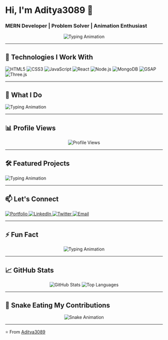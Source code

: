 # Hi, I'm Aditya3089 👋

### MERN Developer | Problem Solver | Animation Enthusiast

<p align="center">
  <img src="https://readme-typing-svg.demolab.com?font=Fira+Code&pause=1000&color=00FF00&width=435&lines=Welcome+to+my+GitHub+profile!;Building+web+apps+with+passion;Turning+ideas+into+reality;Always+learning+something+new" alt="Typing Animation" />
</p>

---

## 🚀 Technologies I Work With

<p align="left">
  <img src="https://img.shields.io/badge/HTML5-E34F26?style=for-the-badge&logo=html5&logoColor=white" alt="HTML5" />
  <img src="https://img.shields.io/badge/CSS3-1572B6?style=for-the-badge&logo=css3&logoColor=white" alt="CSS3" />
  <img src="https://img.shields.io/badge/JavaScript-F7DF1E?style=for-the-badge&logo=javascript&logoColor=black" alt="JavaScript" />
  <img src="https://img.shields.io/badge/React-20232A?style=for-the-badge&logo=react&logoColor=61DAFB" alt="React" />
  <img src="https://img.shields.io/badge/Node.js-339933?style=for-the-badge&logo=nodedotjs&logoColor=white" alt="Node.js" />
  <img src="https://img.shields.io/badge/MongoDB-47A248?style=for-the-badge&logo=mongodb&logoColor=white" alt="MongoDB" />
  <img src="https://img.shields.io/badge/GSAP-88CE02?style=for-the-badge&logo=greensock&logoColor=white" alt="GSAP" />
  <img src="https://img.shields.io/badge/Three.js-000000?style=for-the-badge&logo=threedotjs&logoColor=white" alt="Three.js" />
</p>

---

## 🎯 What I Do

<p align="left">
  <img src="https://readme-typing-svg.demolab.com?font=Fira+Code&pause=1000&color=00FF00&width=435&lines=Develop+full-stack+web+apps;Solve+complex+problems;Create+smooth+animations;Always+experimenting+with+new+tech" alt="Typing Animation" />
</p>

---

## 📊 Profile Views

<p align="center">
  <img src="https://komarev.com/ghpvc/?username=aditya3089&color=blue&style=flat-square" alt="Profile Views" />
</p>

---

## 🛠️ Featured Projects

<p align="left">
  <img src="https://readme-typing-svg.demolab.com?font=Fira+Code&pause=1000&color=00FF00&width=435&lines=Project+1%3A+Full-stack+E-commerce+App;Project+2%3A+Interactive+Portfolio;Project+3%3A+Real-time+Chat+App" alt="Typing Animation" />
</p>

---

## 📫 Let's Connect

<p align="left">
  <a href="#">
    <img src="https://img.shields.io/badge/Portfolio-000000?style=for-the-badge&logo=About.me&logoColor=white" alt="Portfolio" />
  </a>
  <a href="#">
    <img src="https://img.shields.io/badge/LinkedIn-0077B5?style=for-the-badge&logo=linkedin&logoColor=white" alt="LinkedIn" />
  </a>
  <a href="#">
    <img src="https://img.shields.io/badge/Twitter-1DA1F2?style=for-the-badge&logo=twitter&logoColor=white" alt="Twitter" />
  </a>
  <a href="#">
    <img src="https://img.shields.io/badge/Gmail-D14836?style=for-the-badge&logo=gmail&logoColor=white" alt="Email" />
  </a>
</p>

---

## ⚡ Fun Fact

<p align="center">
  <img src="https://readme-typing-svg.demolab.com?font=Fira+Code&pause=1000&color=00FF00&width=435&lines=I+love+animations+so+much;Even+my+README+is+animated!" alt="Typing Animation" />
</p>

---

## 📈 GitHub Stats

<p align="center">
  <img src="https://github-readme-stats.vercel.app/api?username=aditya3089&show_icons=true&theme=radical" alt="GitHub Stats" />
  <img src="https://github-readme-stats.vercel.app/api/top-langs/?username=aditya3089&layout=compact&theme=radical" alt="Top Languages" />
</p>

---

## 🐍 Snake Eating My Contributions

<p align="center">
  <img src="https://raw.githubusercontent.com/aditya3089/aditya3089/output/github-contribution-grid-snake.svg" alt="Snake Animation" />
</p>

---

⭐️ From [Aditya3089](https://github.com/aditya3089)
